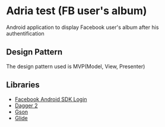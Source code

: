 # Adria test (FB user's album)
Android application to display Facebook user's album after his authentification

<h2>Design Pattern</h2>
The design pattern used is MVP(Model, View, Presenter)
<h2>Libraries</h2>
<ul>
<li> <a href="https://github.com/facebook/facebook-android-sdk" >Facebook Android SDK Login</a></li>
<li> <a href="https://github.com/google/dagger" >Dagger 2 </a></li>
<li> <a href="https://github.com/google/gson" >Gson</a></li>
<li> <a href="https://github.com/bumptech/glide" >Glide</a></li>
</ul>
